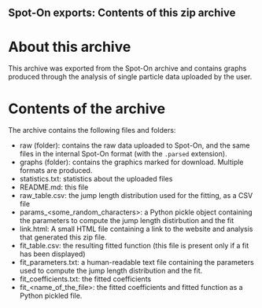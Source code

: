 Spot-On exports: Contents of this zip archive
---------------------------------------------

# About this archive
This archive was exported from the Spot-On archive and contains graphs produced through the analysis of single particle data uploaded by the user.

# Contents of the archive
The archive contains the following files and folders:

- raw (folder): contains the raw data uploaded to Spot-On, and the same files in the internal Spot-On format (with the `.parsed` extension).
- graphs (folder): contains the graphics marked for download. Multiple formats are produced.
- statistics.txt: statistics about the uploaded files
- README.md: this file
- raw_table.csv: the jump length distribution used for the fitting, as a CSV file
- params_<some_random_characters>: a Python pickle object containing the parameters to compute the jump length distirbution and the fit
- link.html: A small HTML file containing a link to the website and analysis that generated this zip file.
- fit_table.csv: the resulting fitted function (this file is present only if a fit has been displayed)
- fit_parameters.txt: a human-readable text file containing the parameters used to compute the jump length distribution and the fit.
- fit_coefficients.txt: the fitted coefficients
- fit_<name_of_the_file>: the fitted coefficients and fitted function as a Python pickled file.

